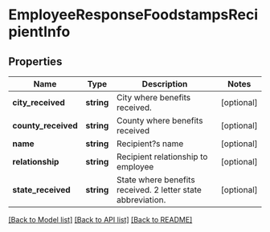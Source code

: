 # EmployeeResponseFoodstampsRecipientInfo

## Properties
Name | Type | Description | Notes
------------ | ------------- | ------------- | -------------
**city_received** | **string** | City where benefits received. | [optional] 
**county_received** | **string** | County where benefits received | [optional] 
**name** | **string** | Recipient?s name | [optional] 
**relationship** | **string** | Recipient relationship to employee | [optional] 
**state_received** | **string** | State where benefits received. 2 letter state abbreviation. | [optional] 

[[Back to Model list]](../README.md#documentation-for-models) [[Back to API list]](../README.md#documentation-for-api-endpoints) [[Back to README]](../README.md)


